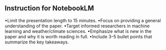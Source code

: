## Instruction for NotebookLM

•Limit the presentation length to 15 minutes.
•Focus on providing a general understanding of the paper.
•Target informed researchers in machine learning and weather/climate sciences.
•Emphasize what is new in the paper and why it is worth reading in full.
•Include 3–5 bullet points that summarize the key takeaways.

